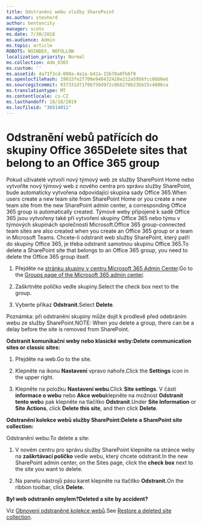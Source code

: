 ```yaml
---
title: Odstranění webu služby SharePoint
ms.author: stevhord
author: bentoncity
manager: scotv
ms.date: 7/30/2018
ms.audience: Admin
ms.topic: article
ROBOTS: NOINDEX, NOFOLLOW
localization_priority: Normal
ms.collection: Adm_O365
ms.custom: ''
ms.assetid: 4a71f3cd-000a-4a1a-b42a-15b70a8fb6f8
ms.openlocfilehash: 19033fe2f700e940432428e212a5956fcc06b0e6
ms.sourcegitcommit: 037331d71f06750d972c0b6278b23bb15c4806ca
ms.translationtype: MT
ms.contentlocale: cs-CZ
ms.lasthandoff: 10/18/2019
ms.locfileid: "36514011"
---
```

# <a name="delete-sites-that-belong-to-an-office-365-group"></a><span data-ttu-id="c6c98-102">Odstranění webů patřících do skupiny Office 365</span><span class="sxs-lookup"><span data-stu-id="c6c98-102">Delete sites that belong to an Office 365 group</span></span>

<span data-ttu-id="c6c98-103">Pokud uživatelé vytvoří nový týmový web ze služby SharePoint Home nebo vytvoříte nový týmový web z nového centra pro správu služby SharePoint, bude automaticky vytvořena odpovídající skupina sady Office 365.</span><span class="sxs-lookup"><span data-stu-id="c6c98-103">When users create a new team site from SharePoint Home or you create a new team site from the new SharePoint admin center, a corresponding Office 365 group is automatically created.</span></span> <span data-ttu-id="c6c98-104">Týmové weby připojené k sadě Office 365 jsou vytvořeny také při vytvoření skupiny Office 365 nebo týmu v týmových skupinách společnosti Microsoft.</span><span class="sxs-lookup"><span data-stu-id="c6c98-104">Office 365 group-connected team sites are also created when you create an Office 365 group or a team in Microsoft Teams.</span></span> <span data-ttu-id="c6c98-105">Chcete-li odstranit web služby SharePoint, který patří do skupiny Office 365, je třeba odstranit samotnou skupinu Office 365.</span><span class="sxs-lookup"><span data-stu-id="c6c98-105">To delete a SharePoint site that belongs to an Office 365 group, you need to delete the Office 365 group itself.</span></span> 
  
1. <span data-ttu-id="c6c98-106">Přejděte na [stránku skupiny v centru Microsoft 365 Admin Center](https://portal.office.com/adminportal/home#/groups).</span><span class="sxs-lookup"><span data-stu-id="c6c98-106">Go to the [Groups page of the Microsoft 365 admin center](https://portal.office.com/adminportal/home#/groups).</span></span>
    
2. <span data-ttu-id="c6c98-107">Zaškrtněte políčko vedle skupiny.</span><span class="sxs-lookup"><span data-stu-id="c6c98-107">Select the check box next to the group.</span></span>
    
3. <span data-ttu-id="c6c98-108">Vyberte příkaz **Odstranit**.</span><span class="sxs-lookup"><span data-stu-id="c6c98-108">Select **Delete**.</span></span>
    
<span data-ttu-id="c6c98-109">Poznámka: při odstranění skupiny může dojít k prodlevě před odebráním webu ze služby SharePoint.</span><span class="sxs-lookup"><span data-stu-id="c6c98-109">NOTE: When you delete a group, there can be a delay before the site is removed from SharePoint.</span></span>
  
<span data-ttu-id="c6c98-110">**Odstranit komunikační weby nebo klasické weby:**</span><span class="sxs-lookup"><span data-stu-id="c6c98-110">**Delete communication sites or classic sites:**</span></span>

1. <span data-ttu-id="c6c98-111">Přejděte na web.</span><span class="sxs-lookup"><span data-stu-id="c6c98-111">Go to the site.</span></span>
  
2. <span data-ttu-id="c6c98-112">Klepněte na ikonu **Nastavení** vpravo nahoře.</span><span class="sxs-lookup"><span data-stu-id="c6c98-112">Click the **Settings** icon in the upper right.</span></span> 
  
3. <span data-ttu-id="c6c98-113">Klepněte na položku **Nastavení webu**.</span><span class="sxs-lookup"><span data-stu-id="c6c98-113">Click **Site settings**.</span></span> <span data-ttu-id="c6c98-114">V části **informace o webu** nebo **Akce webu**klepněte na možnost **Odstranit tento web**a pak klepněte na tlačítko **Odstranit**.</span><span class="sxs-lookup"><span data-stu-id="c6c98-114">Under **Site Information** or **Site Actions**, click **Delete this site**, and then click **Delete**.</span></span>
  
<span data-ttu-id="c6c98-115">**Odstranění kolekce webů služby SharePoint:**</span><span class="sxs-lookup"><span data-stu-id="c6c98-115">**Delete a SharePoint site collection:**</span></span>

<span data-ttu-id="c6c98-116">Odstranění webu:</span><span class="sxs-lookup"><span data-stu-id="c6c98-116">To delete a site:</span></span>
  
1. <span data-ttu-id="c6c98-117">V novém centru pro správu služby SharePoint klepněte na stránce weby na **zaškrtávací políčko** vedle webu, který chcete odstranit.</span><span class="sxs-lookup"><span data-stu-id="c6c98-117">In the new SharePoint admin center, on the Sites page, click the **check box** next to the site you want to delete.</span></span> 
    
2. <span data-ttu-id="c6c98-118">Na panelu nástrojů pásu karet klepněte na tlačítko **Odstranit.**</span><span class="sxs-lookup"><span data-stu-id="c6c98-118">On the ribbon toolbar, click **Delete.**</span></span>
    
<span data-ttu-id="c6c98-119">**Byl web odstraněn omylem?**</span><span class="sxs-lookup"><span data-stu-id="c6c98-119">**Deleted a site by accident?**</span></span>

<span data-ttu-id="c6c98-120">Viz [Obnovení odstraněné kolekce webů](https://go.microsoft.com/fwlink/?linkid=867660).</span><span class="sxs-lookup"><span data-stu-id="c6c98-120">See [Restore a deleted site collection](https://go.microsoft.com/fwlink/?linkid=867660).</span></span>
  

